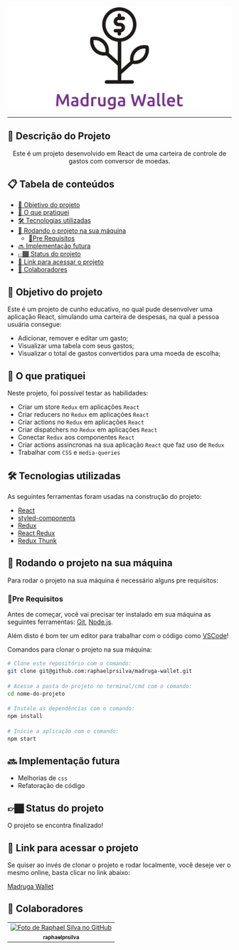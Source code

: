 <div align="center">
  <img src="./src/assets/images/madruga-wallet-black-logo.svg" alt="madruga wallet" />
</div>

---

## :memo: Descrição do Projeto

<p align="center">Este é um projeto desenvolvido em React de uma carteira de controle de gastos com conversor de moedas.</p>

## 📋 Tabela de conteúdos

<!--ts-->

- [🎯 Objetivo do projeto](#🎯-objetivo-do-projeto)
- [📝 O que pratiquei](#📝-o-que-pratiquei)
- [🛠 Tecnologias utilizadas](#🛠-tecnologias-utilizadas)
- [🚀 Rodando o projeto na sua máquina](#🚀-rodando-o-projeto-na-sua-máquina)
  - [📍Pre Requisitos](#📍-pre-requisitos)
- [🔜 Implementação futura](#🔜-implementação-futura)
- [👉🏾 Status do projeto](#👉🏾-status-do-projeto)
- [🔗 Link para acessar o projeto](#🔗-link-para-acessar-o-projeto)
- [🤝 Colaboradores](#🤝-colaboradores)

<!--te-->

## 🎯 Objetivo do projeto

Este é um projeto de cunho educativo, no qual pude desenvolver uma aplicação React, simulando uma carteira de despesas, na qual a pessoa usuária consegue:

- Adicionar, remover e editar um gasto;
- Visualizar uma tabela com seus gastos;
- Visualizar o total de gastos convertidos para uma moeda de escolha;

## 📝 O que pratiquei

Neste projeto, foi possível testar as habilidades:

- Criar um store `Redux` em aplicações `React`
- Criar reducers no `Redux` em aplicações `React`
- Criar actions no `Redux` em aplicações `React`
- Criar dispatchers no `Redux` em aplicações `React`
- Conectar `Redux` aos componentes `React`
- Criar actions assíncronas na sua aplicação `React` que faz uso de `Redux`
- Trabalhar com `CSS` e `media-queries`

## 🛠 Tecnologias utilizadas

As seguintes ferramentas foram usadas na construção do projeto:

- [React](https://pt-br.reactjs.org/)
- [styled-components](https://styled-components.com/)
- [Redux](https://redux.js.org/)
- [React Redux](https://react-redux.js.org/)
- [Redux Thunk](https://github.com/reduxjs/redux-thunk)

## 🚀 Rodando o projeto na sua máquina

Para rodar o projeto na sua máquina é necessário alguns pre requisitos:

### 📍Pre Requisitos

Antes de começar, você vai precisar ter instalado em sua máquina as seguintes ferramentas:
[Git](https://git-scm.com), [Node.js](https://nodejs.org/en/).

Além disto é bom ter um editor para trabalhar com o código como [VSCode](https://code.visualstudio.com/)!

Comandos para clonar o projeto na sua máquina:

```bash
# Clone este repositório com o comando:
git clone git@github.com:raphaelprsilva/madruga-wallet.git

# Acesse a pasta do projeto no terminal/cmd com o comando:
cd nome-do-projeto

# Instale as dependências com o comando:
npm install

# Inicie a aplicação com o comando:
npm start

```

## 🔜 Implementação futura

- Melhorias de `css`
- Refatoração de código

## 👉🏾 Status do projeto

O projeto se encontra finalizado!

## 🔗 Link para acessar o projeto

Se quiser ao invés de clonar o projeto e rodar localmente, você deseje ver o mesmo online, basta clicar no link abaixo:

<a href="http://www.madruga-wallet.elraphael.com.br/" target="_blank" rel="noopener">Madruga Wallet</a>

## 🤝 Colaboradores

<table>
  <tr>
    <td align="center">
      <a href="http://github.com/raphaelprsilva">
        <img src="https://avatars.githubusercontent.com/u/50886915?s=400&u=fa3df0caab0c83b9f88678abd93e8d5a81a5cd6f&v=4" width="100px;" alt="Foto de Raphael Silva no GitHub"/><br>
        <sub>
          <b>raphaelprsilva</b>
        </sub>
      </a>
    </td>
  </tr>
</table>
